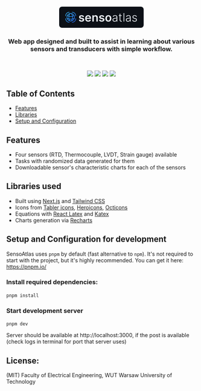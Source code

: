 <div align="center">

<p align="center">
  <a href="https://sensoatlas.vercel.app/" target="_blank">
    <img src="./.github/logo-github.svg" alt="SensoAtlas" height="56">
  </a>
</p>

<p align="center">
<h3>
  Web app designed and built to assist in learning about various sensors and
  transducers with simple workflow.
</h3>
</p>

<br>

<p align="center">
<img src="https://img.shields.io/badge/Next.js-black?style=for-the-badge&logo=nextdotjs">
<img src="https://img.shields.io/badge/typescript-blue?style=for-the-badge&logo=typescript&logoColor=white">
<img src="https://img.shields.io/badge/tailwindcss-06B6D4?style=for-the-badge&logo=tailwindcss&logoColor=white">

<img src="https://img.shields.io/badge/Work%20In%20Progress-orange?style=for-the-badge">
</p>
</div>

## Table of Contents

- [Features](#features)
- [Libraries](#libraries)
- [Setup and Configuration](#setup-configuration)

## Features<a name="features"></a>

- Four sensors (RTD, Thermocouple, LVDT, Strain gauge) available
- Tasks with randomized data generated for them
- Downloadable sensor's characteristic charts for each of the sensors

## Libraries used<a name="libraries"></a>

- Built using [Next.js](https://nextjs.org) and [Tailwind CSS](https://tailwindcss.com)
- Icons from [Tabler icons](https://tabler-icons.io), [Heroicons](https://heroicons.com/), [Octicons](https://primer.style/octicons/)
- Equations with [React Latex](https://github.com/zzish/react-latex) and [Katex](https://katex.org/)
- Charts generation via [Recharts](https://recharts.org)

## Setup and Configuration for development

SensoAtlas uses `pnpm` by default (fast alternative to `npm`). It's not required
to start with the project, but it's highly recommended. You can get it here:
https://pnpm.io/

### Install required dependencies:
```shell
pnpm install
```

### Start development server
```shell
pnpm dev
```
Server should be available at http://localhost:3000, if the post is available (check logs in terminal for port that server uses)


## License:

(MIT) Faculty of Electrical Engineering, WUT Warsaw University of Technology
